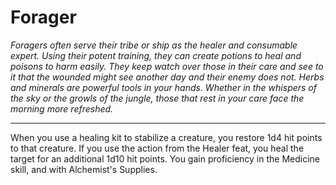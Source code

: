 Forager
=======

_Foragers often serve their tribe or ship as the healer and consumable expert. Using their potent training, they can create potions to heal and poisons to harm easily. They keep watch over those in their care and see to it that the wounded might see another day and their enemy does not.  Herbs and minerals are powerful tools in your hands. Whether in the whispers of the sky or the growls of the jungle, those that rest in your care face the morning more refreshed._

* * *

When you use a healing kit to stabilize a creature, you restore 1d4 hit points to that creature. If you use the action from the Healer feat, you heal the target for an additional 1d10 hit points.  You gain proficiency in the Medicine skill, and with Alchemist's Supplies.
